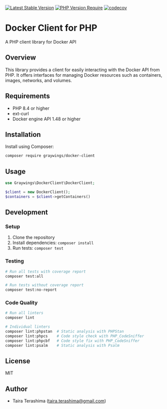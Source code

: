 [![Latest Stable Version](http://poser.pugx.org/old-home/docker-client/v)](https://packagist.org/packages/old-home/docker-client)
[![PHP Version Require](http://poser.pugx.org/old-home/docker-client/require/php)](https://packagist.org/packages/old-home/docker-client)
[![codecov](https://codecov.io/gh/old-home/docker-client/graph/badge.svg?token=4G0FL9FPUI)](https://codecov.io/gh/old-home/docker-client)

# Docker Client for PHP

A PHP client library for Docker API

## Overview

This library provides a client for easily interacting with the Docker API from PHP. It offers interfaces for managing Docker resources such as containers, images, networks, and volumes.

## Requirements

- PHP 8.4 or higher
- ext-curl
- Docker engine API 1.48 or higher

## Installation

Install using Composer:

```bash
composer require graywings/docker-client
```

## Usage

```php
use Graywings\DockerClient\DockerClient;

$client = new DockerClient();
$containers = $client->getContainers()
```

## Development

### Setup

1. Clone the repository
2. Install dependencies: `composer install`
3. Run tests: `composer test`

### Testing

```bash
# Run all tests with coverage report
composer test:all

# Run tests without coverage report
composer test:no-report
```

### Code Quality

```bash
# Run all linters
composer lint

# Individual linters
composer lint:phpstan  # Static analysis with PHPStan
composer lint:phpcs    # Code style check with PHP_CodeSniffer
composer lint:phpcbf   # Code style fix with PHP_CodeSniffer
composer lint:psalm    # Static analysis with Psalm
```

## License

MIT

## Author

- Taira Terashima (taira.terashima@gmail.com)

